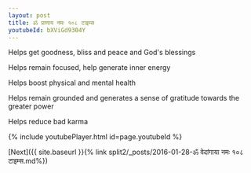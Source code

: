 ```yaml
---
layout: post
title: ॐ प्राणाय नमः १०८ टाइम्स
youtubeId: bXViGd9304Y
---
```

 
 
Helps get goodness, bliss and peace and God's blessings
 
Helps remain focused, help generate inner energy 
 
Helps boost physical and mental health 
 
Helps remain grounded and generates a sense of gratitude towards the greater power 
 
Helps reduce bad karma
 
 
 
 


{% include youtubePlayer.html id=page.youtubeId %}
 
[Next]({{ site.baseurl }}{% link  split2/_posts/2016-01-28-ॐ वेदांगाया नमः १०८ टाइम्स.md%})
 
